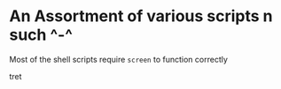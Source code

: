 # An Assortment of various scripts n such ^-^

Most of the shell scripts require `screen` to function correctly

tret
